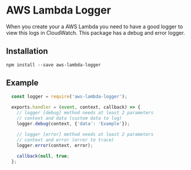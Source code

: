# AWS Lambda Logger
When you create your a AWS Lambda you need to have a good logger to view this logs in CloudWatch. This package has a debug and error logger.

## Installation
`npm install --save aws-lambda-logger`

## Example
```javascript
  const logger = require('aws-lambda-logger');
 
  exports.handler = (event, context, callback) => {
    // logger [debug] method needs at least 2 parameters
    // context and data (custom data to log)
    logger.debug(context, {'data': 'Example'});

    // logger [error] method needs at least 2 parameters
    // context and error (error to trace)
    logger.error(context, error);
    
    callback(null, true;
  };
  ```
